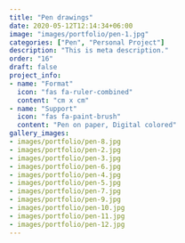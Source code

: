 ```yaml
---
title: "Pen drawings"
date: 2020-05-12T12:14:34+06:00
image: "images/portfolio/pen-1.jpg"
categories: ["Pen", "Personal Project"]
description: "This is meta description."
order: "16"
draft: false
project_info:
- name: "Format"
  icon: "fas fa-ruler-combined"
  content: "cm x cm"
- name: "Support"
  icon: "fas fa-paint-brush"
  content: "Pen on paper, Digital colored"
gallery_images:
- images/portfolio/pen-8.jpg
- images/portfolio/pen-2.jpg
- images/portfolio/pen-3.jpg
- images/portfolio/pen-6.jpg
- images/portfolio/pen-4.jpg
- images/portfolio/pen-5.jpg
- images/portfolio/pen-7.jpg
- images/portfolio/pen-9.jpg
- images/portfolio/pen-10.jpg
- images/portfolio/pen-11.jpg
- images/portfolio/pen-12.jpg
---
```

